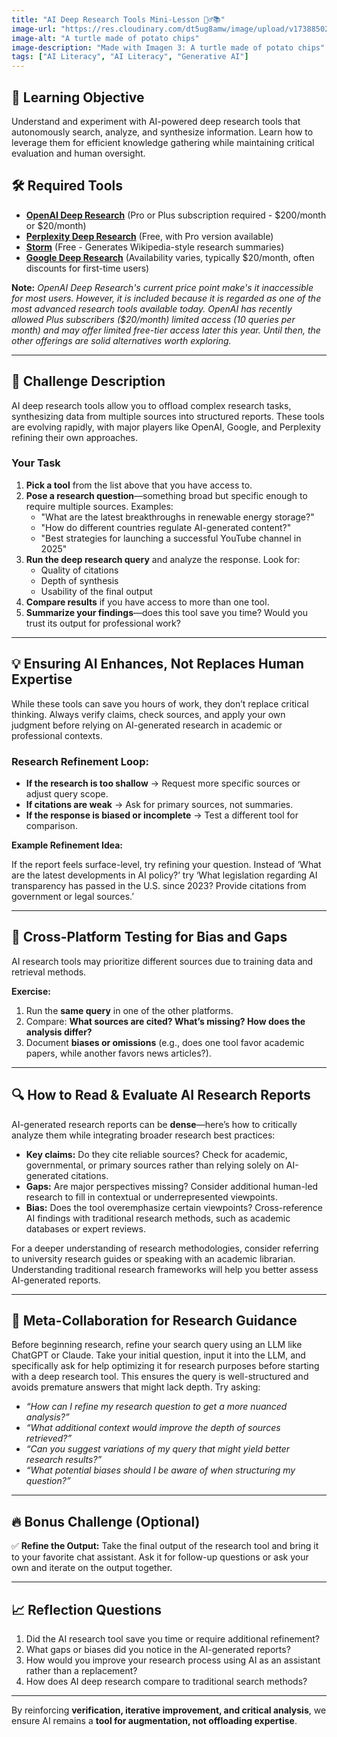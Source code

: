 ```yaml
---
title: "AI Deep Research Tools Mini-Lesson 🕵️‍♂️📚"
image-url: "https://res.cloudinary.com/dt5ug8amw/image/upload/v1738850248/Practical%20AI%20Literacy%20Challenges/Imagen3_-_Turtle_made_of_potato_chips.jpg"
image-alt: "A turtle made of potato chips"
image-description: "Made with Imagen 3: A turtle made of potato chips"
tags: ["AI Literacy", "AI Literacy", "Generative AI"]
---
```


## 🎯 Learning Objective

Understand and experiment with AI-powered deep research tools that autonomously search, analyze, and synthesize information. Learn how to leverage them for efficient knowledge gathering while maintaining critical evaluation and human oversight.

## 🛠️ Required Tools

- **[OpenAI Deep Research](https://chat.openai.com)** (Pro or Plus subscription required - \$200/month or $20/month)
- **[Perplexity Deep Research](https://www.perplexity.ai/)** (Free, with Pro version available)
- **[Storm](https://storm.genie.stanford.edu/)** (Free - Generates Wikipedia-style research summaries)
- **[Google Deep Research](https://gemini.google.com/)** (Availability varies, typically \$20/month, often discounts for first-time users)

**Note:** *OpenAI Deep Research's current price point make's it inaccessible for most  users. However, it is included because it is regarded as one of the most advanced research tools available today. OpenAI has recently allowed Plus subscribers (\$20/month) limited access (10 queries per month) and may offer limited free-tier access later this year. Until then, the other offerings are solid alternatives worth exploring.*

---

## 📝 Challenge Description

AI deep research tools allow you to offload complex research tasks, synthesizing data from multiple sources into structured reports. These tools are evolving rapidly, with major players like OpenAI, Google, and Perplexity refining their own approaches.

### Your Task

1. **Pick a tool** from the list above that you have access to.
2. **Pose a research question**—something broad but specific enough to require multiple sources. Examples:
   - "What are the latest breakthroughs in renewable energy storage?"
   - "How do different countries regulate AI-generated content?"
   - "Best strategies for launching a successful YouTube channel in 2025"
3. **Run the deep research query** and analyze the response. Look for:
   - Quality of citations
   - Depth of synthesis
   - Usability of the final output
4. **Compare results** if you have access to more than one tool.
5. **Summarize your findings**—does this tool save you time? Would you trust its output for professional work?

---

## 💡 Ensuring AI Enhances, Not Replaces Human Expertise

While these tools can save you hours of work, they don’t replace critical thinking. Always verify claims, check sources, and apply your own judgment before relying on AI-generated research in academic or professional contexts.

### Research Refinement Loop:

- **If the research is too shallow** → Request more specific sources or adjust query scope.
- **If citations are weak** → Ask for primary sources, not summaries.
- **If the response is biased or incomplete** → Test a different tool for comparison.

**Example Refinement Idea:**

If the report feels surface-level, try refining your question. Instead of ‘What are the latest developments in AI policy?’ try ‘What legislation regarding AI transparency has passed in the U.S. since 2023? Provide citations from government or legal sources.’

---

## 🔄 Cross-Platform Testing for Bias and Gaps

AI research tools may prioritize different sources due to training data and retrieval methods.

**Exercise:**

1. Run the **same query** in one of the other platforms.
2. Compare: **What sources are cited? What’s missing? How does the analysis differ?**
3. Document **biases or omissions** (e.g., does one tool favor academic papers, while another favors news articles?).

---

## 🔍 How to Read & Evaluate AI Research Reports

AI-generated research reports can be **dense**—here’s how to critically analyze them while integrating broader research best practices:

- **Key claims:** Do they cite reliable sources? Check for academic, governmental, or primary sources rather than relying solely on AI-generated citations.
- **Gaps:** Are major perspectives missing? Consider additional human-led research to fill in contextual or underrepresented viewpoints.
- **Bias:** Does the tool overemphasize certain viewpoints? Cross-reference AI findings with traditional research methods, such as academic databases or expert reviews.

For a deeper understanding of research methodologies, consider referring to university research guides or speaking with an academic librarian. Understanding traditional research frameworks will help you better assess AI-generated reports.

---

## 🧠 Meta-Collaboration for Research Guidance

Before beginning research, refine your search query using an LLM like ChatGPT or Claude. Take your initial question, input it into the LLM, and specifically ask for help optimizing it for research purposes before starting with a deep research tool. This ensures the query is well-structured and avoids premature answers that might lack depth. Try asking:

- *“How can I refine my research question to get a more nuanced analysis?”*
- *“What additional context would improve the depth of sources retrieved?”*
- *“Can you suggest variations of my query that might yield better research results?”*
- *“What potential biases should I be aware of when structuring my question?”*

---

## 🔥 Bonus Challenge (Optional)

✅ **Refine the Output:** Take the final output of the research tool and bring it to your favorite chat assistant. Ask it for follow-up questions or ask your own and iterate on the output together.

---

## 📈 Reflection Questions

1. Did the AI research tool save you time or require additional refinement?
2. What gaps or biases did you notice in the AI-generated reports?
3. How would you improve your research process using AI as an assistant rather than a replacement?
4. How does AI deep research compare to traditional search methods?

---

By reinforcing **verification, iterative improvement, and critical analysis**, we ensure AI remains a **tool for augmentation, not offloading expertise**.

